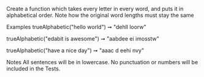 Create a function which takes every letter in every word, and puts it in alphabetical order. Note how the original word lengths must stay the same

Examples
trueAlphabetic("hello world") ➞ "dehll loorw"

trueAlphabetic("edabit is awesome") ➞ "aabdee ei imosstw"

trueAlphabetic("have a nice day") ➞ "aaac d eehi nvy"

Notes
All sentences will be in lowercase.
No punctuation or numbers will be included in the Tests.